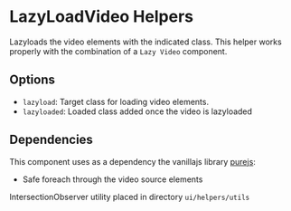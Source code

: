 # LazyLoadVideo Helpers
Lazyloads the video elements with the indicated class.
This helper works properly with the combination of a `Lazy Video` component.

## Options
+ `lazyload`: Target class for loading video elements.
+ `lazyloaded`: Loaded class added once the video is lazyloaded

## Dependencies
This component uses as a dependency the vanillajs library [purejs](https://github.com/Runroom/purejs):
+ Safe foreach through the video source elements

IntersectionObserver utility placed in directory `ui/helpers/utils`

